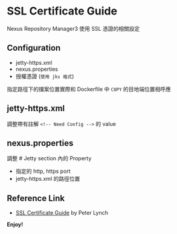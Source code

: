 # SSL Certificate Guide

Nexus Repository Manager3 使用 SSL 憑證的相關設定

## Configuration

* jetty-https.xml
* nexus.properties
* 授權憑證 (`使用 jks 格式`)

指定路徑下的擋案位置實際和 Dockerfile 中 `COPY` 的目地端位置相呼應

## jetty-https.xml

調整帶有註解 `<!-- Need Config -->` 的 value

## nexus.properties

調整 # Jetty section 內的 Property

* 指定的 http, https port
* jetty-https.xml 的路徑位置

## Reference Link

* [SSL Certificate Guide](https://support.sonatype.com/hc/en-us/articles/213465768-SSL-Certificate-Guide?_ga=2.65572654.1009401491.1625573486-1670601112.1625573486) by Peter Lynch

**Enjoy!**
